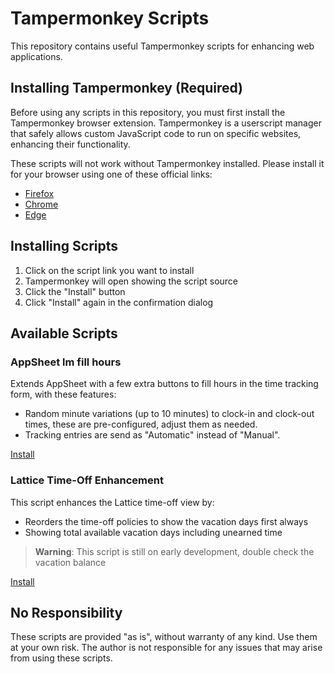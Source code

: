 # Tampermonkey Scripts

This repository contains useful Tampermonkey scripts for enhancing web applications.

## Installing Tampermonkey (Required)

Before using any scripts in this repository, you must first install the Tampermonkey browser extension. Tampermonkey is a userscript manager that safely allows custom JavaScript code to run on specific websites, enhancing their functionality.

These scripts will not work without Tampermonkey installed. Please install it for your browser using one of these official links:

- [Firefox](https://addons.mozilla.org/en-US/firefox/addon/tampermonkey/)
- [Chrome](https://chromewebstore.google.com/detail/dhdgffkkebhmkfjojejmpbldmpobfkfo)
- [Edge](https://microsoftedge.microsoft.com/addons/detail/iikmkjmpaadaobahmlepeloendndfphd)

## Installing Scripts

1. Click on the script link you want to install
2. Tampermonkey will open showing the script source
3. Click the "Install" button
4. Click "Install" again in the confirmation dialog

## Available Scripts

### AppSheet lm fill hours

Extends AppSheet with a few extra buttons to fill hours in the time tracking form, with these features:

- Random minute variations (up to 10 minutes) to clock-in and clock-out times, these are pre-configured, adjust them as needed.
- Tracking entries are send as "Automatic" instead of "Manual".

[Install](https://github.com/ribugent/browser-userscripts/raw/refs/heads/main/appsheet.lm-fill-hours.user.js)

### Lattice Time-Off Enhancement

This script enhances the Lattice time-off view by:

- Reorders the time-off policies to show the vacation days first always
- Showing total available vacation days including unearned time

> **Warning**: This script is still on early development, double check the vacation balance

[Install](https://github.com/ribugent/browser-userscripts/raw/refs/heads/main/lattice.time-off.user.js)

## No Responsibility

These scripts are provided "as is", without warranty of any kind. Use them at your own risk. The author is not responsible for any issues that may arise from using these scripts.
